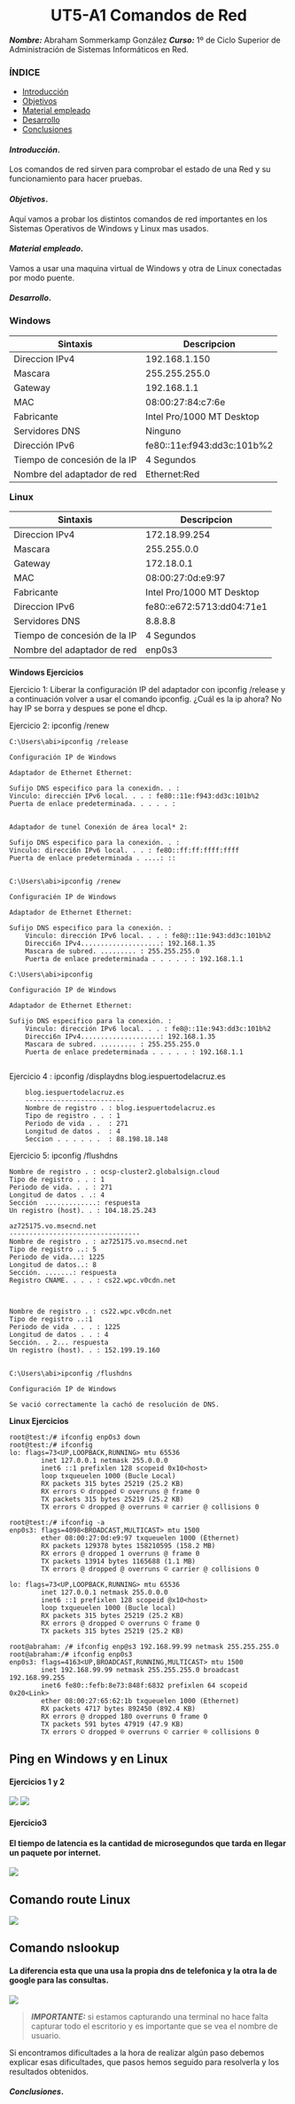 
<center>

# UT5-A1 Comandos de Red


</center>

***Nombre:*** Abraham Sommerkamp González
***Curso:*** 1º de Ciclo Superior de Administración de Sistemas Informáticos en Red.

### ÍNDICE

+ [Introducción](#id1)
+ [Objetivos](#id2)
+ [Material empleado](#id3)
+ [Desarrollo](#id4)
+ [Conclusiones](#id5)


#### ***Introducción***. <a name="id1"></a>

 Los comandos de red sirven para comprobar el estado de una Red y su funcionamiento para hacer pruebas. 

#### ***Objetivos***. <a name="id2"></a>

Aquí vamos a probar los distintos comandos de red importantes en los Sistemas Operativos de Windows y Linux mas usados.

#### ***Material empleado***. <a name="id3"></a>

Vamos a usar una maquina virtual de Windows y otra de Linux conectadas por modo puente.

#### ***Desarrollo***. <a name="id4"></a>
<h3>

**Windows**

| Sintaxis                      |       Descripcion         |
| ----------------------------- | ------------------------- |
| Direccion IPv4                |       192.168.1.150      |
| Mascara                       |       255.255.255.0         |
| Gateway                       |       192.168.1.1          |
| MAC                           |      08:00:27:84:c7:6e    |
| Fabricante                    | Intel Pro/1000 MT Desktop |
| Servidores DNS                |            Ninguno        |
| Dirección IPv6                |fe80::11e:f943:dd3c:101b%2 |
| Tiempo de concesión de la IP  |         4 Segundos        |
| Nombre del adaptador de red   |         Ethernet:Red      |

**Linux**

| Sintaxis                      |       Descripcion         |
| ----------------------------- | ------------------------- |
| Direccion IPv4                |       172.18.99.254       |
| Mascara                       |       255.255.0.0         |
| Gateway                       |       172.18.0.1          |
| MAC                           |      08:00:27:0d:e9:97    |
| Fabricante                    | Intel Pro/1000 MT Desktop |
| Direccion IPv6                | fe80::e672:5713:dd04:71e1 |
| Servidores DNS                |          8.8.8.8          |
| Tiempo de concesión de la IP  |         4 Segundos        |
| Nombre del adaptador de red   |         enp0s3            |
</h3>

**Windows Ejercicios**

Ejercicio 1: 
Liberar la configuración IP del adaptador con ipconfig /release y a continuación volver a usar el comando ipconfig.
¿Cuál es la ip ahora? No hay IP se borra y despues se pone el dhcp. 

Ejercicio 2: ipconfig /renew
~~~console 
C:\Users\abi>ipconfig /release

Configuración IP de Windows

Adaptador de Ethernet Ethernet:

Sufijo DNS especifico para la conexidn. . :
Vinculo: direccién IPv6 local. . . : fe80::11e:f943:dd3c:101b%2
Puerta de enlace predeterminada. . . . . :
  

Adaptador de tunel Conexión de área local* 2:

Sufijo DNS especifico para la conexión. . :
Vinculo: direcci6n IPv6 local. . . : fe8O::ff:ff:ffff:ffff
Puerta de enlace predeterminada . ....: ::
  

C:\Users\abi>ipconfig /renew

Configuracién IP de Windows

Adaptador de Ethernet Ethernet:

Sufijo DNS especifico para la conexión. :
    Vinculo: dirección IPv6 local. . . : fe8@::11e:943:dd3c:101b%2
    Direcci6n IPv4....................: 192.168.1.35
    Mascara de subred. ......... : 255.255.255.0
    Puerta de enlace predeterminada . . . . . : 192.168.1.1

C:\Users\abi>ipconfig

Configuración IP de Windows

Adaptador de Ethernet Ethernet:

Sufijo DNS especifico para la conexión. :
    Vinculo: dirección IPv6 local. . . : fe8@::11e:943:dd3c:101b%2
    Direcci6n IPv4....................: 192.168.1.35
    Mascara de subred. ......... : 255.255.255.0
    Puerta de enlace predeterminada . . . . . : 192.168.1.1
    
~~~

Ejercicio 4 : ipconfig /displaydns blog.iespuertodelacruz.es 
~~~console
    blog.iespuertodelacruz.es
    -------------------------
    Nombre de registro . : blog.iespuertodelacruz.es
    Tipo de registro . . : 1
    Periodo de vida . .  : 271
    Longitud de datos .  : 4
    Seccion . . . . . .  : 88.198.18.148
~~~
Ejercicio 5: ipconfig /flushdns
~~~console 
Nombre de registro . : ocsp-cluster2.globalsign.cloud
Tipo de registro . . : 1
Periodo de vida. . . : 271
Longitud de datos . .: 4 
Sección  .............: respuesta
Un registro (host). . : 104.18.25.243

az725175.vo.msecnd.net
---------------------------------
Nombre de registro . : az725175.vo.msecnd.net
Tipo de registro ..: 5
Periodo de vida...: 1225
Longitud de datos..: 8
Sección. .......: respuesta
Registro CNAME. . . . : cs22.wpc.v0cdn.net



Nombre de registro . : cs22.wpc.v0cdn.net
Tipo de registro ..:1
Periodo de vida . . . : 1225
Longitud de datos . . : 4
Sección. . 2... respuesta
Un registro (host). . : 152.199.19.160

 
C:\Users\abi>ipconfig /flushdns

Configuración IP de Windows

Se vació correctamente la cachó de resolución de DNS.
~~~
**Linux Ejercicios**
~~~console 
root@test:/# ifconfig enpOs3 down
root@test:/# ifconfig
lo: flags=73<UP,LOOPBACK,RUNNING> mtu 65536
        inet 127.0.0.1 netmask 255.0.0.0
        inet6 ::1 prefixlen 128 scopeid 0x10<host>
        loop txqueuelen 1000 (Bucle Local)
        RX packets 315 bytes 25219 (25.2 KB)
        RX errors © dropped © overruns @ frame 0
        TX packets 315 bytes 25219 (25.2 KB)
        TX errors © dropped @ overruns ® carrier @ collisions 0

root@test:/# ifconfig -a
enp0s3: flags=4098<BROADCAST,MULTICAST> mtu 1500
        ether 08:00:27:0d:e9:97 txqueuelen 1000 (Ethernet)
        RX packets 129378 bytes 158210595 (158.2 MB)
        RX errors @ dropped 1 overruns @ frame 0
        TX packets 13914 bytes 1165688 (1.1 MB)
        TX errors @ dropped @ overruns © carrier @ collisions 0

lo: flags=73<UP,LOOPBACK,RUNNING> mtu 65536
        inet 127.0.0.1 netmask 255.0.0.0
        inet6 ::1 prefixlen 128 scopeid @x10<host>
        loop txqueuelen 1000 (Bucle local)
        RX packets 315 bytes 25219 (25.2 KB)
        RX errors @ dropped © overruns © frame 0
        TX packets 315 bytes 25219 (25.2 KB)

root@abraham: /# ifconfig enp@s3 192.168.99.99 netmask 255.255.255.0
root@abraham:/# ifconfig enp0s3
enp0s3: flags=4163<UP,BROADCAST,RUNNING,MULTICAST> mtu 1500
        inet 192.168.99.99 netmask 255.255.255.0 broadcast 192.168.99.255
        inet6 fe80::fefb:8e73:848f:6832 prefixlen 64 scopeid 0x20<Link>
        ether 08:00:27:65:62:1b txqueuelen 1000 (Ethernet)
        RX packets 4717 bytes 892450 (892.4 KB)
        RX errors @ dropped 180 overruns 0 frame 0
        TX packets 591 bytes 47919 (47.9 KB)
        TX errors © dropped ® overruns © carrier ® collisions 0
~~~
<h2>Ping en Windows y en Linux</h2>
<h4>Ejercicios 1 y 2</h4>

![](img/003.png)
![](img/002.png)

<h4>Ejercicio3</h4>
<h4>El tiempo de latencia es la cantidad de microsegundos que tarda en llegar un paquete por internet.</h4>

![](img/004.png)

<h2>Comando route Linux</h2>

![](img/route.png)


<h2>Comando nslookup</h2>
<h4>La diferencia esta que una usa la propia  dns de telefonica y la otra la de google para las consultas.</h4>

![](img/nslookup.png)

> ***IMPORTANTE:*** si estamos capturando una terminal no hace falta capturar todo el escritorio y es importante que se vea el nombre de usuario.


Si encontramos dificultades a la hora de realizar algún paso debemos explicar esas dificultades, que pasos hemos seguido para resolverla y los resultados obtenidos.

#### ***Conclusiones***. <a name="id5"></a>